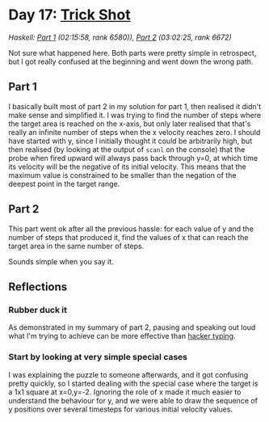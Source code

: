 # Day 17: [Trick Shot](https://adventofcode.com/2021/day/17)
*Haskell: [Part 1](https://github.com/DestyNova/advent_of_code_2021/blob/main/day17/Part1.hs) (02:15:58, rank 6580)), [Part 2](https://github.com/DestyNova/advent_of_code_2021/blob/main/day17/Part2.hs) (03:02:25, rank 6672)*

Not sure what happened here. Both parts were pretty simple in retrospect, but I got really confused at the beginning and went down the wrong path.

## Part 1

I basically built most of part 2 in my solution for part 1, then realised it didn't make sense and simplified it. I was trying to find the number of steps where the target area is reached on the x-axis, but only later realised that that's really an infinite number of steps when the x velocity reaches zero. I should have started with y, since I initially thought it could be arbitrarily high, but then realised (by looking at the output of `scanl` on the console) that the probe when fired upward will always pass back through y=0, at which time its velocity will be the negative of its initial velocity. This means that the maximum value is constrained to be smaller than the negation of the deepest point in the target range.

## Part 2

This part went ok after all the previous hassle: for each value of y and the number of steps that produced it, find the values of x that can reach the target area in the same number of steps.

Sounds simple when you say it.

## Reflections

### Rubber duck it

As demonstrated in my summary of part 2, pausing and speaking out loud what I'm trying to achieve can be more effective than [hacker typing](https://hackertyper.net).

### Start by looking at very simple special cases

I was explaining the puzzle to someone afterwards, and it got confusing pretty quickly, so I started dealing with the special case where the target is a 1x1 square at x=0,y=-2.
Ignoring the role of x made it much easier to understand the behaviour for y, and we were able to draw the sequence of y positions over several timesteps for various initial velocity values.
